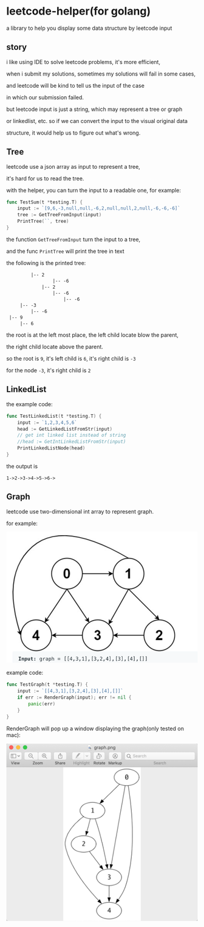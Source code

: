 # leetcode-helper(for golang)

a library to help you display some data structure by leetcode input

## story

i like using IDE to solve leetcode problems, it's more efficient,

when i submit my solutions, sometimes my solutions will fail in some cases, 

and leetcode will be kind to tell us the input of the case

in which our submission failed.

but leetcode input is just a string, which may represent a tree or graph 

or linkedlist, etc. so if we can convert the input to the visual original data

structure, it would help us to figure out what's wrong.



## Tree

leetcode use a json array as input to represent a tree,

it's hard for us to read the tree.

with the helper, you can turn the input to a readable one, for example:

```go
func TestSum(t *testing.T) {
	input := `[9,6,-3,null,null,-6,2,null,null,2,null,-6,-6,-6]`
	tree := GetTreeFromInput(input)
	PrintTree(``, tree)
}
```

the function `GetTreeFromInput` turn the input to a tree,

and the func `PrintTree` will print the tree in text

the following is the printed tree:

```
         |-- 2
                 |-- -6
             |-- 2
                 |-- -6
                     |-- -6
     |-- -3
         |-- -6
 |-- 9
     |-- 6
```

the root is at the left most place, the left child locate blow the parent, 

the right child locate above the parent.

so the root is `9`, it's left child is `6`, it's right child is `-3`

for the node `-3`, it's right child is `2`


## LinkedList

the example code:

```go
func TestLinkedList(t *testing.T) {
	input := `1,2,3,4,5,6`
	head := GetLinkedListFromStr(input)
	// get int linked list instead of string
	//head := GetIntLinkedListFromStr(input)
	PrintLinkedListNode(head)
}
```

the output is 
```
1->2->3->4->5->6->
```


## Graph

leetcode use two-dimensional int array to represent graph.

for example: 

![](./images/graph_example.png)


example code:

```go
func TestGraph(t *testing.T) {
	input := `[[4,3,1],[3,2,4],[3],[4],[]]`
	if err := RenderGraph(input); err != nil {
		panic(err)
	}
}
```
RenderGraph will pop up a window  displaying the graph(only tested on mac):

![](./images/pop-up-window.png)
